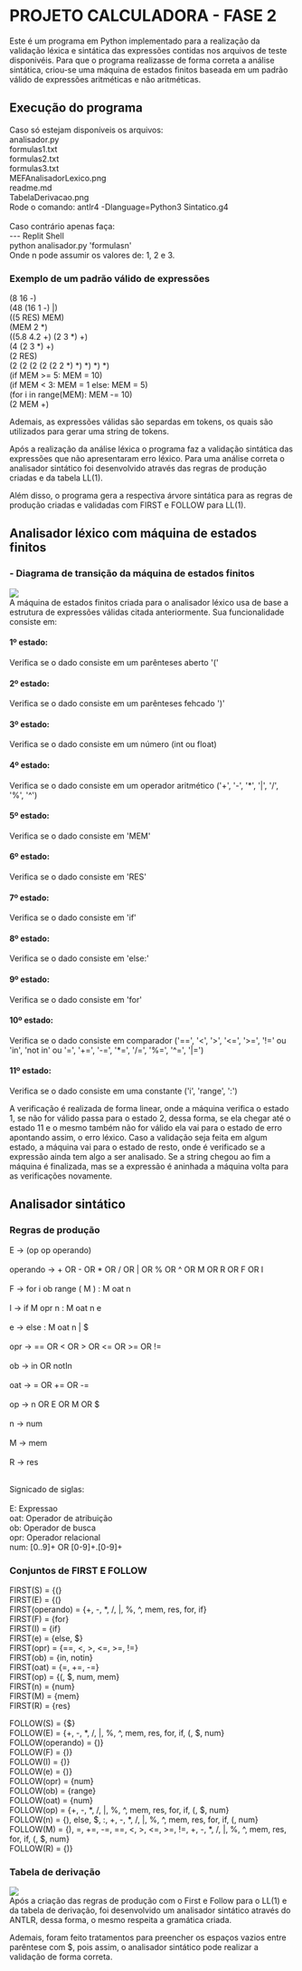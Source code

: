 # PROJETO CALCULADORA - FASE 2
  Este é um programa em Python implementado para a realização da validação léxica e sintática das expressões contidas nos arquivos de teste disponivéis. Para que o programa realizasse de forma correta a análise sintática, criou-se uma máquina de estados finitos baseada em um padrão válido de expressões aritméticas e não aritméticas.

## Execução do programa
Caso só estejam disponíveis os arquivos: <br />
analisador.py <br />
formulas1.txt <br />
formulas2.txt <br />
formulas3.txt <br />
MEFAnalisadorLexico.png <br />
readme.md <br />
TabelaDerivacao.png <br />
Rode o comando: antlr4 -Dlanguage=Python3 Sintatico.g4<br><br> 
Caso contrário apenas faça:<br />
--- Replit Shell <br />
python analisador.py 'formulasn' <br />
Onde n pode assumir os valores de: 1, 2 e 3. <br />

### Exemplo de um padrão válido de expressões
(8 16 -) <br />
(48 (16 1 -) |) <br />
((5 RES) MEM) <br />
(MEM 2 *) <br />
((5.8 4.2 +) (2 3 *) +) <br />
(4 (2 3 *) +) <br />
(2 RES) <br />
(2 (2 (2 (2 (2 2 *) *) *) *) *) <br />
(if MEM >= 5: MEM = 10) <br />
(if MEM < 3: MEM = 1 else: MEM = 5) <br />
(for i in range(MEM): MEM -= 10) <br />
(2 MEM +) <br />

  Ademais, as expressões válidas são separdas em tokens, os quais são utilizados para gerar uma string de tokens.
  
  Após a realização da análise léxica o programa faz a validação sintática das expressões que não apresentaram erro léxico. Para uma análise correta o analisador sintático foi desenvolvido através das regras de produção criadas e da tabela LL(1).

  Além disso, o programa gera a respectiva árvore sintática para as regras de produção criadas e validadas com FIRST e FOLLOW para LL(1).
  
## Analisador léxico com máquina de estados finitos
### - Diagrama de transição da máquina de estados finitos
<img src="MEFAnalisadorLexico.png"><br>
  A máquina de estados finitos criada para o analisador léxico usa de base a estrutura de expressões válidas citada anteriormente. Sua funcionalidade consiste em:

#### 1º estado:
Verifica se o dado consiste em um parênteses aberto '('

#### 2º estado:
Verifica se o dado consiste em um parênteses fehcado ')'

#### 3º estado:
Verifica se o dado consiste em um número (int ou float)

#### 4º estado:
Verifica se o dado consiste em um operador aritmético ('+', '-', '*', '|', '/', '%', '^')

#### 5º estado:
Verifica se o dado consiste em 'MEM'

#### 6º estado:
Verifica se o dado consiste em 'RES'

#### 7º estado:
Verifica se o dado consiste em 'if'

#### 8º estado:
Verifica se o dado consiste em 'else:'

#### 9º estado:
Verifica se o dado consiste em 'for'

#### 10º estado:
Verifica se o dado consiste em comparador ('==', '<', '>', '<=', '>=', '!=' ou 'in', 'not in' ou '=', '+=', '-=', '*=', '/=', '%=', '^=', '|=')

#### 11º estado:
Verifica se o dado consiste em uma constante ('i', 'range', ':')

  A verificação é realizada de forma linear, onde a máquina verifica o estado 1, se não for válido passa para o estado 2, dessa forma, se ela chegar até o estado 11 e o mesmo também não for válido ela vai para o estado de erro apontando assim, o erro léxico. Caso a validação seja feita em algum estado, a máquina vai para o estado de resto, onde é verificado se a expressão ainda tem algo a ser analisado. Se a string chegou ao fim a máquina é finalizada, mas se a expressão é aninhada a máquina volta para as verificações novamente.

## Analisador sintático
### Regras de produção

E → (op op operando)<br><br>
operando → + OR - OR * OR / OR | OR % OR ^ OR M OR R OR F OR I <br><br>
F → for i ob range ( M ) : M oat n <br><br> 
I → if M opr n : M oat n e <br><br>
e → else : M oat n | $ <br><br>
opr → == OR < OR > OR <= OR >= OR != <br><br>
ob → in OR notIn <br><br>
oat → = OR += OR -= <br><br> 
op → n OR E OR M OR $ <br><br> 
n → num <br><br> 
M → mem <br><br> 
R → res <br><br> 

Signicado de siglas:<br><br> 
E: Expressao<br>
oat: Operador de atribuição<br>
ob: Operador de busca<br>
opr: Operador relacional<br>
num: [0..9]+ OR [0-9]+\.[0-9]+ <br>

### Conjuntos de FIRST E FOLLOW
FIRST(S) = {(}<br>
FIRST(E) = {(}<br>
FIRST(operando) = {+, -, *, /, |, %, ^, mem, res, for, if}<br>
FIRST(F) = {for}<br>
FIRST(I) = {if}<br>
FIRST(e) = {else, $}<br>
FIRST(opr) = {==, <, >, <=, >=, !=}<br>
FIRST(ob) = {in, notin}<br>
FIRST(oat) = {=, +=, -=}<br>
FIRST(op) = {(, $, num, mem}<br>
FIRST(n) = {num}<br>
FIRST(M) = {mem}<br>
FIRST(R) = {res}<br>

FOLLOW(S) = {$}<br>
FOLLOW(E) = {+, -, *, /, |, %, ^, mem, res, for, if, (, $, num}<br>
FOLLOW(operando) = {)}<br>
FOLLOW(F) = {)}<br>
FOLLOW(I) = {)}<br>
FOLLOW(e) = {)}<br>
FOLLOW(opr) = {num}<br>
FOLLOW(ob) = {range}<br>
FOLLOW(oat) = {num}<br>
FOLLOW(op) = {+, -, *, /, |, %, ^, mem, res, for, if, (, $, num}<br>
FOLLOW(n) = {), else, $, :, +, -, *, /, |, %, ^, mem, res, for, if, (, num}<br>
FOLLOW(M) = {), =, +=, -=, ==, <, >, <=, >=, !=, +, -, *, /, |, %, ^, mem, res, for, if, (, $, num}<br>
FOLLOW(R) = {)}<br>

### Tabela de derivação
<img src="TabelaDerivacao.png"><br>
  Após a criação das regras de produção com o First e Follow para o LL(1) e da tabela de derivação, foi desenvolvido um analisador sintático através do ANTLR, dessa forma, o mesmo respeita a gramática criada.

  Ademais, foram feito tratamentos para preencher os espaços vazios entre parêntese com $, pois assim, o analisador sintático pode realizar a validação de forma correta.